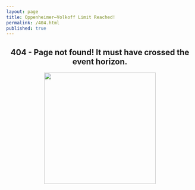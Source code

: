 ```yaml
---
layout: page
title: Oppenheimer–Volkoff Limit Reached!
permalink: /404.html
published: true
---
```

<h2 align="center">404 - Page not found! It must have crossed the event horizon.</h2>
<center><img src="{{ site.baseurl }}/images/404.jpg" style="width: 300px;"/></center>